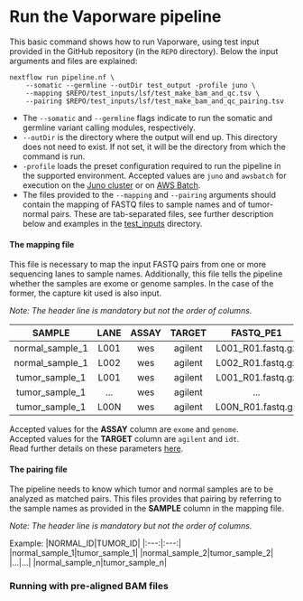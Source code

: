 # Run the Vaporware pipeline

This basic command shows how to run Vaporware, using test input provided in the GitHub repository (in the `REPO` directory). Below the input arguments and files are explained:
```shell
nextflow run pipeline.nf \
    --somatic --germline --outDir test_output -profile juno \
    --mapping $REPO/test_inputs/lsf/test_make_bam_and_qc.tsv \
    --pairing $REPO/test_inputs/lsf/test_make_bam_and_qc_pairing.tsv
```

* The `--somatic` and `--germline` flags indicate to run the somatic and germline variant calling modules, respectively. 
* `--outDir` is the directory where the output will end up. This directory does not need to exist. If not set, it will be the directory from which the command is run.
* `-profile` loads the preset configuration required to run the pipeline in the supported environment. Accepted values are `juno` and `awsbatch` for execution on the [Juno cluster](juno-setup.md) or on [AWS Batch](aws-setup.md).
* The files provided to the `--mapping` and `--pairing` arguments should contain the mapping of FASTQ files to sample names and of tumor-normal pairs. These are tab-separated files, see further description below and examples in the [test_inputs](test_inputs) directory.

#### The mapping file
This file is necessary to map the input FASTQ pairs from one or more sequencing lanes to sample names. Additionally, this file tells the pipeline whether the samples are exome or genome samples. In the case of the former, the capture kit used is also input.

_Note: The header line is mandatory but not the order of columns._

|SAMPLE|LANE|ASSAY|TARGET|FASTQ_PE1|FASTQ_PE2|
|:---:|:---:|:---:|:---:|:---:|:---:|
|normal_sample_1|L001|wes|agilent|L001_R01.fastq.gz|L001_R02.fastq.gz|
|normal_sample_1|L002|wes|agilent|L002_R01.fastq.gz|L002_R02.fastq.gz|
|tumor_sample_1|L001|wes|agilent|L001_R01.fastq.gz|L001_R02.fastq.gz|
|tumor_sample_1|...|wes|agilent|...|...|
|tumor_sample_1|L00N|wes|agilent|L00N_R01.fastq.gz|L00N_R02.fastq.gz|

Accepted values for the **ASSAY** column are `exome` and `genome`.\
Accepted values for the **TARGET** column are `agilent` and `idt`.\
Read further details on these parameters [here](bioinformatics-components.md#genome-versus-exome).

#### The pairing file
The pipeline needs to know which tumor and normal samples are to be analyzed as matched pairs. This files provides that pairing by referring to the sample names as provided in the **SAMPLE** column in the mapping file.

_Note: The header line is mandatory but not the order of columns._

Example:
|NORMAL_ID|TUMOR_ID|
|:---:|:---:|
|normal_sample_1|tumor_sample_1|
|normal_sample_2|tumor_sample_2|
|...|...|
|normal_sample_n|tumor_sample_n|

### Running with pre-aligned BAM files